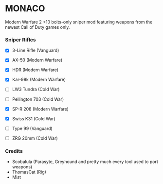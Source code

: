 MONACO
==========

Modern Warfare 2 +10 bolts-only sniper mod featuring weapons from the newest Call of Duty games only.

### Sniper Rifles

- [x] 3-Line Rifle (Vanguard)
- [x] AX-50 (Modern Warfare)
- [x] HDR (Modern Warfare)
- [x] Kar-98k (Modern Warfare)
- [ ] LW3 Tundra (Cold War)
- [ ] Pellington 703 (Cold War)
- [x] SP-R 208 (Modern Warfare)
- [x] Swiss K31 (Cold War)
- [ ] Type 99 (Vanguard)
- [ ] ZRG 20mm (Cold War)


### Credits
- Scobalula (Parasyte, Greyhound and pretty much every tool used to port weapons)
- ThomasCat (Rig)
- Mist